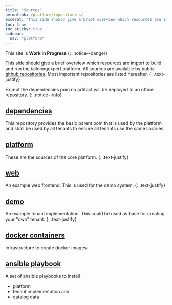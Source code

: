 ```yaml
---
title: "Sources"
permalink: /platform/repositories/
excerpt: "This side should give a brief overview which resources are import to build and run the tailoringexpert platform"
toc: true
toc_sticky: true
sidebar:
  nav: "platform"
---
```


This site is **Work in Progress**
{: .notice--danger}


This side should give a brief overview which resources are import to build and run the tailoringexpert platform.
All sources are available by public [github repositories](https://github.com/tailoringexpert). Most important repositories are listed hereafter.
{: .text-justify}

Except the dependencies pom no artifact will be deployed to an officel repository.
{: .notice--info}

## [dependencies](https://github.com/tailoringexpert/dependencies)

This repository provides the basic parent pom that is used by the platform and shall be used by all tenants to ensure all tenants use the same libraries.


## [platform](https://github.com/tailoringexpert/platform)

These are the sources of the core platform.
{: .text-justify}

## [web](https://github.com/tailoringexpert/web)

An example web frontend. This is used for the demo system.
{: .text-justify}

## [demo](https://github.com/tailoringexpert/demo)

An example tenant implementation. This could be used as base for creating your "own" tenant.
{: .text-justify}

## [docker containers](https://github.com/tailoringexpert/docker-containers)

Infrastructure to create docker images.

## [ansible playbook](https://github.com/tailoringexpert/ansible-playbook)

A set of ansible playbooks to install 

- platform
- tenant implementation and
- catalog data
